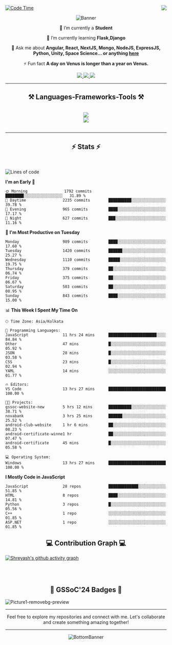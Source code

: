 <div>
 
<img align="right" src="https://visitor-badge.laobi.icu/badge?page_id=shreyash3087.shreyash3087" />

 [![Code Time](https://wakatime.com/badge/user/cd5f70df-e644-46f4-a03b-e1ce78615131.svg)](https://wakatime.com/@cd5f70df-e644-46f4-a03b-e1ce78615131)
 
</div>


<div align="center">
 
![Banner](https://github.com/user-attachments/assets/fe33d289-b057-4d85-ad76-3103802aa9e1)

</div>


<div align="center">
 
 🔭 I’m currently a **Student** 
 
 🌱 I’m currently learning **Flask,Django**

💬 Ask me about **Angular, React, NextJS, Mongo, NodeJS, ExpressJS, Python, Unity, Space Science... or anything [here](https://github.com/shreyash3087/shreyash3087/issues)**

⚡ Fun fact **A day on Venus is longer than a year on Venus.**

</div>
 
<div align="center"> 
  <a href="mailto:shreyash3087@gmail.com">
    <img src="https://img.shields.io/badge/Gmail-333333?style=for-the-badge&logo=gmail&logoColor=red" />
  </a>
  <a href="https://www.linkedin.com/in/shreyash-srivastava-1a1161280" target="_blank">
    <img src="https://img.shields.io/badge/LinkedIn-0077B5?style=for-the-badge&logo=linkedin&logoColor=white" target="_blank" />
  </a>
  <a href="https://github.com/shreyash3087" target="_blank">
     <img src="https://img.shields.io/badge/Github-FF5722?style=for-the-badge&logo=github&logoColor=white" target="_blank" />
  </a>
</div>
<hr/>
 
<h2 align="center">⚒️ Languages-Frameworks-Tools ⚒️</h2>
<br/>
<div align="center">
    <img src="https://skillicons.dev/icons?i=react,bootstrap,html,css,vscode,github,figma,cpp,vercel,netlify" /><br>
    <img src="https://skillicons.dev/icons?i=tailwind,git,nodejs,python,javascript,typescript,express,firebase,mongodb,nextjs,unity,azure,blender" /><br>
</div>

<br/>
<hr/>

<h2 align="center">⚡ Stats ⚡</h2>

<br>
<div>
 
 
<!--START_SECTION:waka-->
![Lines of code](https://img.shields.io/badge/From%20Hello%20World%20I%27ve%20Written-4.4%20million%20lines%20of%20code-blue)

**I'm an Early 🐤** 

```text
🌞 Morning                1792 commits        ████████░░░░░░░░░░░░░░░░░   31.89 % 
🌆 Daytime                2235 commits        ██████████░░░░░░░░░░░░░░░   39.78 % 
🌃 Evening                965 commits         ████░░░░░░░░░░░░░░░░░░░░░   17.17 % 
🌙 Night                  627 commits         ███░░░░░░░░░░░░░░░░░░░░░░   11.16 % 
```
📅 **I'm Most Productive on Tuesday** 

```text
Monday                   989 commits         ████░░░░░░░░░░░░░░░░░░░░░   17.60 % 
Tuesday                  1420 commits        ██████░░░░░░░░░░░░░░░░░░░   25.27 % 
Wednesday                1110 commits        █████░░░░░░░░░░░░░░░░░░░░   19.75 % 
Thursday                 379 commits         ██░░░░░░░░░░░░░░░░░░░░░░░   06.74 % 
Friday                   375 commits         ██░░░░░░░░░░░░░░░░░░░░░░░   06.67 % 
Saturday                 503 commits         ██░░░░░░░░░░░░░░░░░░░░░░░   08.95 % 
Sunday                   843 commits         ████░░░░░░░░░░░░░░░░░░░░░   15.00 % 
```


📊 **This Week I Spent My Time On** 

```text
🕑︎ Time Zone: Asia/Kolkata

💬 Programming Languages: 
JavaScript               11 hrs 24 mins      █████████████████████░░░░   84.84 % 
Other                    47 mins             █░░░░░░░░░░░░░░░░░░░░░░░░   05.92 % 
JSON                     28 mins             █░░░░░░░░░░░░░░░░░░░░░░░░   03.58 % 
CSS                      23 mins             █░░░░░░░░░░░░░░░░░░░░░░░░   02.94 % 
YAML                     14 mins             ░░░░░░░░░░░░░░░░░░░░░░░░░   01.77 % 

🔥 Editors: 
VS Code                  13 hrs 27 mins      █████████████████████████   100.00 % 

🐱‍💻 Projects: 
gssoc-website-new        5 hrs 12 mins       ██████████░░░░░░░░░░░░░░░   38.71 % 
novabank                 3 hrs 25 mins       ██████░░░░░░░░░░░░░░░░░░░   25.52 % 
android-club-website     1 hr 6 mins         ██░░░░░░░░░░░░░░░░░░░░░░░   08.23 % 
android-certificate-winne1 hr                ██░░░░░░░░░░░░░░░░░░░░░░░   07.47 % 
android-certificate      45 mins             █░░░░░░░░░░░░░░░░░░░░░░░░   05.58 % 

💻 Operating System: 
Windows                  13 hrs 27 mins      █████████████████████████   100.00 % 
```

**I Mostly Code in JavaScript** 

```text
JavaScript               28 repos            █████████████░░░░░░░░░░░░   51.85 % 
HTML                     8 repos             ████░░░░░░░░░░░░░░░░░░░░░   14.81 % 
Python                   3 repos             █░░░░░░░░░░░░░░░░░░░░░░░░   05.56 % 
C++                      1 repo              ░░░░░░░░░░░░░░░░░░░░░░░░░   01.85 % 
ASP.NET                  1 repo              ░░░░░░░░░░░░░░░░░░░░░░░░░   01.85 % 
```




<!--END_SECTION:waka-->

</div>

<div>
  <div align="center" ><h2 align="center">💻 Contribution Graph 💻</h2></div>
 
  [![Shreyash's github activity graph](https://github-readme-activity-graph.vercel.app/graph?username=shreyash3087&hide_border=true&theme=github)](https://github.com/ashutosh00710/github-readme-activity-graph)
 
</div>

<br/><br/>

<h2 align="center">🔰 GSSoC'24 Badges 🔰</h2>

![Picture1-removebg-preview](https://github.com/user-attachments/assets/4ece96a5-043a-44df-b51b-40738d3603ff)

<div align="center"> 
  <hr/>
  Feel free to explore my repositories and connect with me. Let's collaborate and create something amazing together!
  <hr/>
</div>

<div align="center">
 
![BottomBanner](https://github.com/user-attachments/assets/7afe064f-9b9f-401d-bec1-35c8625bb3dc)

</div>

